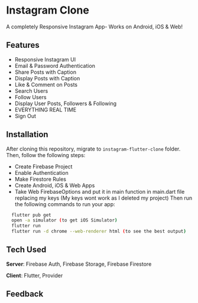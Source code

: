 # Instagram Clone

A completely Responsive Instagram App- Works on Android, iOS & Web!

## Features

- Responsive Instagram UI
- Email & Password Authentication
- Share Posts with Caption
- Display Posts with Caption
- Like & Comment on Posts
- Search Users
- Follow Users
- Display User Posts, Followers & Following
- EVERYTHING REAL TIME
- Sign Out

## Installation

After cloning this repository, migrate to `instagram-flutter-clone` folder. Then, follow the following steps:

- Create Firebase Project
- Enable Authentication
- Make Firestore Rules
- Create Android, iOS & Web Apps
- Take Web FirebaseOptions and put it in main function in main.dart file replacing my keys (My keys wont work as I deleted my project)
  Then run the following commands to run your app:

```bash
  flutter pub get
  open -a simulator (to get iOS Simulator)
  flutter run
  flutter run -d chrome --web-renderer html (to see the best output)
```

## Tech Used

**Server**: Firebase Auth, Firebase Storage, Firebase Firestore

**Client**: Flutter, Provider

## Feedback
